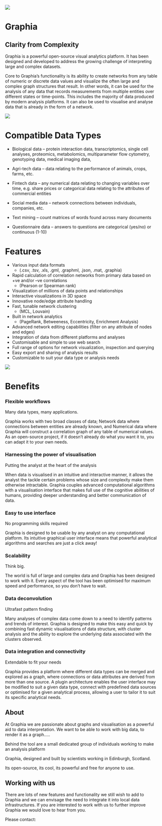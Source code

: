![]({{site.baseurl}}/assets/graphiaicon.png)

# Graphia
## Clarity from Complexity

Graphia is a powerful open-source visual analytics platform.  It has been designed and developed to address the growing challenge of interpreting large and complex datasets. 

Core to Graphia’s functionality is its ability to create networks from any table of numeric or discrete data values and visualize the often large and complex graph structures that result.  In other words, it can be used for the analysis of any data that records measurements from multiple entities over different states or time-points. This includes the majority of data produced by modern analysis platforms. It can also be used to visualise and analyse data that is already in the form of a network.

![]({{site.baseurl}}/assets/components.png)

 

 

# Compatible Data Types

- Biological data – protein interaction data, transcriptomics, single cell analyses, proteomics, metabolomics, multiparameter flow cytometry, genotyping data, medical imaging data,

- Agri-tech data – data relating to the performance of animals, crops, farms, etc.

- Fintech data – any numerical data relating to changing variables over time, e.g. share prices or categorical data relating to the attributes of commercial entities

- Social media data – network connections between individuals, companies, etc.

- Text mining – count matrices of words found across many documents

- Questionnaire data – answers to questions are categorical (yes/no) or continuous (1-10)

 

# Features

- Various input data formats 
	- (.csv, .tsv, .xls, .gml, .graphml, .json, .mat, .graphia)
- Rapid calculation of correlation networks from primary data based on +ve and/or –ve correlations 
	- (Pearson or Spearman rank)
- Visualization of millions of data points and relationships
- Interactive visualizations in 3D space
- Innovative node/edge attribute handling
- Fast, tunable network clustering 
	- (MCL, Louvain)
- Built in network analytics 
	- (PageRank, Betweeness, Eccentricity, Enrichment Analysis)
- Advanced network editing capabilities (filter on any attribute of nodes and edges)
- Integration of data from different platforms and analyses
- Customisable and simple to use web search
- Full range of options for network visualization, inspection and querying
- Easy export and sharing of analysis results
- Customizable to suit your data type or analysis needs

![]({{site.baseurl}}/assets/quartercomponents.png)


# Benefits

### Flexible workflows

Many data types, many applications.

Graphia works with two broad classes of data; Network data where connections between entities are already known, and Numerical data where Graphia will construct a correlation graph of any table of numerical values. As an open-source project, if it doesn’t already do what you want it to, you can adapt it to your own needs.

### Harnessing the power of visualisation

Putting the analyst at the heart of the analysis

When data is visualised in an intuitive and interactive manner, it allows the analyst the tackle certain problems whose size and complexity make them otherwise intractable. Graphia couples advanced computational algorithms with a visualisation interface that makes full use of the cognitive abilities of humans, providing deeper understanding and better communication of data.

### Easy to use interface  

No programming skills required

Graphia is designed to be usable by any analyst on any computational platform. Its intuitive graphical user interface means that powerful analytical algorithms and searches are just a click away! 

### Scalability

Think big.

The world is full of large and complex data and Graphia has been designed to work with it. Every aspect of the tool has been optimised for maximum speed and performance, so you don’t have to wait.


### Data deconvolution

Ultrafast pattern finding

Many analyses of complex data come down to a need to identify patterns and trends of interest. Graphia is designed to make this easy and quick by combining fast dynamic visualisations of data structure, with cluster analysis and the ability to explore the underlying data associated with the clusters observed.

 

### Data integration and connectivity

Extendable to fit your needs

Graphia provides a platform where different data types can be merged and explored as a graph, where connections or data attributes are derived from more than one source.  A plugin architecture enables the user interface may be modified to suit a given data type, connect with predefined data sources or optimised for a given analytical process, allowing a user to tailor it to suit its specific analytical needs.



## About

At Graphia we are passionate about graphs and visualisation as a powerful aid to data interpretation.  We want to be able to work with big data, to render it as a graph…..

Behind the tool are a small dedicated group of individuals working to make an analysis platform 

 

Graphia, designed and built by scientists working in Edinburgh, Scotland. 

 

Its open-source, its cool, its powerful and free for anyone to use.

 

## Working with us

There are lots of new features and functionality we still wish to add to Graphia and we can envisage the need to integrate it into local data infrastructures. If you are interested to work with us to further improve Graphia we would love to hear from you.

Please contact:
